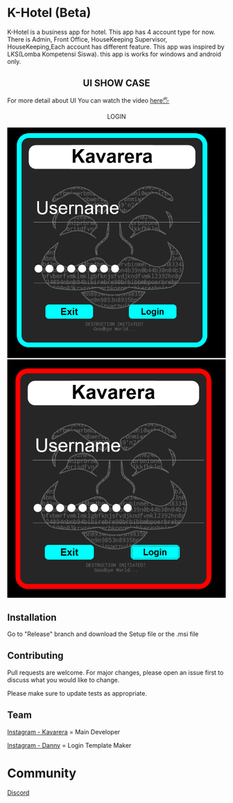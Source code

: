 # K-Hotel (Beta)

K-Hotel is a business app for hotel. This app has 4 account type for now. There is Admin, Front Office, HouseKeeping Supervisor, HouseKeeping,Each account has different feature. This app was inspired by LKS(Lomba Kompetensi Siswa). this app is works for windows and android only.

<div> 
<h2 align="center"> UI SHOW CASE</h2>
  For more detail about UI You can watch the video <a href="https://www.youtube.com/channel/UCEAgEldYBVGBYuzQLBi25uw">here🖐</a>
  
  <p align="center"> LOGIN <br> <br>
  <img  src="https://github.com/Kavarera/K-Hotel/blob/master/Login1.png">
  <img  src="https://github.com/Kavarera/K-Hotel/blob/master/Login1_failed.png">
</p>
</div>


## Installation

Go to "Release" branch and download the Setup file or the .msi file


## Contributing
Pull requests are welcome. For major changes, please open an issue first to discuss what you would like to change.

Please make sure to update tests as appropriate.


## Team
[Instagram - Kavarera](https://www.instagram.com/r_kavarera) = Main Developer

[Instagram - Danny](https://www.instagram.com/Paradx_design) = Login Template Maker

# Community
[Discord](https://discord.gg/4qeyY9D6Sr)
